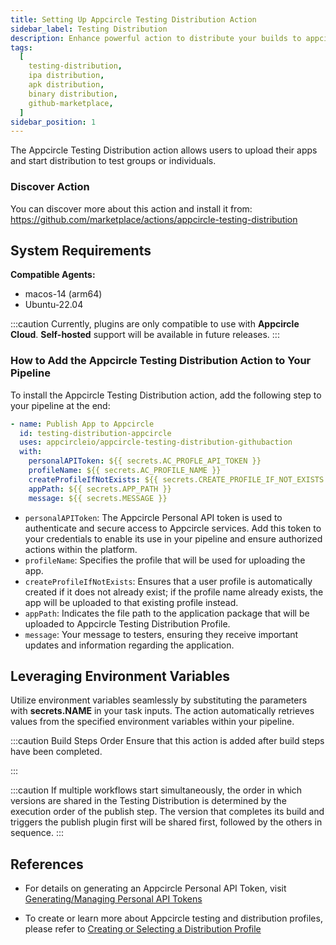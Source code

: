```yaml
---
title: Setting Up Appcircle Testing Distribution Action
sidebar_label: Testing Distribution
description: Enhance powerful action to distribute your builds to appcircle
tags:
  [
    testing-distribution,
    ipa distribution,
    apk distribution,
    binary distribution,
    github-marketplace,
  ]
sidebar_position: 1
---
```


The Appcircle Testing Distribution action allows users to upload their apps and start distribution to test groups or individuals.

### Discover Action

You can discover more about this action and install it from:
https://github.com/marketplace/actions/appcircle-testing-distribution

## System Requirements

**Compatible Agents:**

- macos-14 (arm64)
- Ubuntu-22.04

:::caution
Currently, plugins are only compatible to use with **Appcircle Cloud**. **Self-hosted** support will be available in future releases.
:::

### How to Add the Appcircle Testing Distribution Action to Your Pipeline

To install the Appcircle Testing Distribution action, add the following step to your pipeline at the end:

```yaml
- name: Publish App to Appcircle
  id: testing-distribution-appcircle
  uses: appcircleio/appcircle-testing-distribution-githubaction
  with:
    personalAPIToken: ${{ secrets.AC_PROFLE_API_TOKEN }}
    profileName: ${{ secrets.AC_PROFILE_NAME }}
    createProfileIfNotExists: ${{ secrets.CREATE_PROFILE_IF_NOT_EXISTS }}
    appPath: ${{ secrets.APP_PATH }}
    message: ${{ secrets.MESSAGE }}
```

- `personalAPIToken`: The Appcircle Personal API token is used to authenticate and secure access to Appcircle services. Add this token to your credentials to enable its use in your pipeline and ensure authorized actions within the platform.
- `profileName`: Specifies the profile that will be used for uploading the app.
- `createProfileIfNotExists`: Ensures that a user profile is automatically created if it does not already exist; if the profile name already exists, the app will be uploaded to that existing profile instead.
- `appPath`: Indicates the file path to the application package that will be uploaded to Appcircle Testing Distribution Profile.
- `message`: Your message to testers, ensuring they receive important updates and information regarding the application.

## Leveraging Environment Variables

Utilize environment variables seamlessly by substituting the parameters with **secrets.NAME** in your task inputs. The action automatically retrieves values from the specified environment variables within your pipeline.

:::caution Build Steps Order
Ensure that this action is added after build steps have been completed.

:::

:::caution
If multiple workflows start simultaneously, the order in which versions are shared in the Testing Distribution is determined by the execution order of the publish step. The version that completes its build and triggers the publish plugin first will be shared first, followed by the others in sequence.
:::

## References

- For details on generating an Appcircle Personal API Token, visit [Generating/Managing Personal API Tokens](/appcircle-api/api-authentication#generatingmanaging-the-personal-api-tokens)

- To create or learn more about Appcircle testing and distribution profiles, please refer to [Creating or Selecting a Distribution Profile](/testing-distribution/create-or-select-a-distribution-profile)
